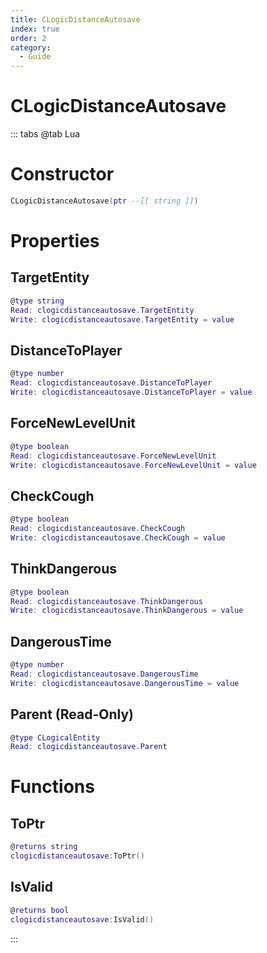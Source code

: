 ```yaml
---
title: CLogicDistanceAutosave
index: true
order: 2
category:
  - Guide
---
```


# CLogicDistanceAutosave

::: tabs
@tab Lua
# Constructor
```lua
CLogicDistanceAutosave(ptr --[[ string ]])
```
# Properties
## TargetEntity 
```lua
@type string
Read: clogicdistanceautosave.TargetEntity
Write: clogicdistanceautosave.TargetEntity = value
```
## DistanceToPlayer 
```lua
@type number
Read: clogicdistanceautosave.DistanceToPlayer
Write: clogicdistanceautosave.DistanceToPlayer = value
```
## ForceNewLevelUnit 
```lua
@type boolean
Read: clogicdistanceautosave.ForceNewLevelUnit
Write: clogicdistanceautosave.ForceNewLevelUnit = value
```
## CheckCough 
```lua
@type boolean
Read: clogicdistanceautosave.CheckCough
Write: clogicdistanceautosave.CheckCough = value
```
## ThinkDangerous 
```lua
@type boolean
Read: clogicdistanceautosave.ThinkDangerous
Write: clogicdistanceautosave.ThinkDangerous = value
```
## DangerousTime 
```lua
@type number
Read: clogicdistanceautosave.DangerousTime
Write: clogicdistanceautosave.DangerousTime = value
```
## Parent (Read-Only)
```lua
@type CLogicalEntity
Read: clogicdistanceautosave.Parent
```
# Functions
## ToPtr
```lua
@returns string
clogicdistanceautosave:ToPtr()
```
## IsValid
```lua
@returns bool
clogicdistanceautosave:IsValid()
```

:::